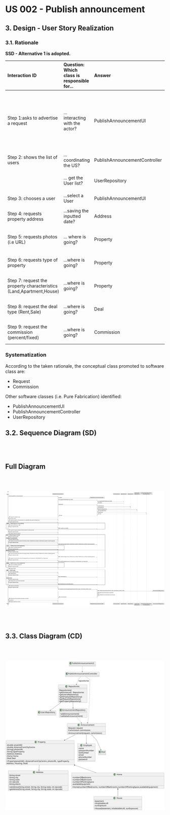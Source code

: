 # US 002 - Publish announcement 

## 3. Design - User Story Realization 

### 3.1. Rationale

**SSD - Alternative 1 is adopted.**

| Interaction ID                                                        | Question: Which class is responsible for... | Answer                        | Justification (with patterns)                                                                                 |
|:----------------------------------------------------------------------|:--------------------------------------------|:------------------------------|:--------------------------------------------------------------------------------------------------------------|
| Step 1:asks to advertise a request                                    | 	... interacting with the actor?            | PublishAnnouncementUI         | Pure Fabrication: there is no reason to assign this responsibility to any existing class in the Domain Model. |
| Step 2: shows the list of users                                       | 	... coordinating the US?                   | PublishAnnouncementController | Controller                                                                                                    |
| 			  		                                                               | ... get the User list?                      | UserRepository                | IE: knows and stores all users/ Pure Fabrication                                                              |
| Step 3: chooses a user		  		                                          | ...select a User                            | PublishAnnouncementUI         | Pure Fabrication                                                                                              |
| Step 4: requests property address                                     | ...saving the inputted date?                | Address                       | Information Expert: object has its own date.                                                                  |          
| Step 5: requests photos (i.e URL)                                     | ... where is going?                         | Property                      | IE: is responsible for own this date.                                                                         |
| Step 6: requests type of property                                     | ...where is going?                          | Property                      | IE: is responsible for own this date.                                                                         |
| Step 7: request the property characteristics (Land,Apartment,House) | ...where is going?                          | Property                      | IE: is responsible for own this date.                                                                         |
| Step 8: request the deal type (Rent,Sale)                             | ...where is going?                          | Deal                          | IE: is responsible for own this date.                                                                         |
| Step 9: request the commission (percent/fixed)                        | ...where is going?                          | Commission                    | IE: is responsible for own this date.                                                                         |

### Systematization ##

According to the taken rationale, the conceptual class promoted to software class are: 

 * Request
 * Commission

Other software classes (i.e. Pure Fabrication) identified: 

 * PublishAnnouncementUI  
 * PublishAnnouncementController
 * UserRepository


## 3.2. Sequence Diagram (SD)

<br><br>

## Full Diagram

<br><br>

![Sequence Diagram - Full](svg/us002-sequence-diagram-full.svg)

<br><br>

## 3.3. Class Diagram (CD)

<br><br>

![Class Diagram](svg/us002-class-diagram.svg)